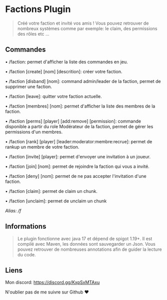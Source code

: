 # Factions Plugin

> Créé votre faction et invité vos amis ! Vous pouvez retrouver de
> nombreux systèmes comme par exemple: le claim, des permissions des
> rôles etc ...


## Commandes

• /faction: permet d'afficher la liste des commandes en jeu.

• /faction [create] [nom] [descrition]: créer votre faction.

• /faction [disband] [nom]: command admin/leader de la faction, permet de supprimer une faction.

• /faction [leave]: quitter votre faction actuelle.

• /faction [membres] [nom]: permet d'afficher la liste des membres de la faction.

• /faction [perms] [player] [add:remove] [permission]: commande disponible a partir du role Modérateur de la faction, permet de gérer les permissions d'un membres.

• /faction [rank] [player] [leader:moderator:membre:recrue]: permet de rankup un membre de votre faction.

• /faction [invite] [player]: permet d'envoyer une invitation à un joueur.

• /faction [join] [nom]: permet de rejoindre la faction qui vous a invité.

• /faction [deny] [nom]: permet de ne pas accepter l'invitation d'une faction.

• /faction [claim]: permet de claim un chunk.

• /faction [unclaim]: permet de unclaim un chunk

*Alias: /f*

## Informations
> Le plugin fonctionne avec java 17 et dépend de spigot 1.19+. Il est compilé avec Maven, les données sont sauvegarder un Json. Vous pouvez retrouver de nombreuses annotations afin de guider la lecture du code.

## Liens
Mon discord: https://discord.gg/KxpSxMTAxu

N'oublier pas de me suivre sur Github ❤
